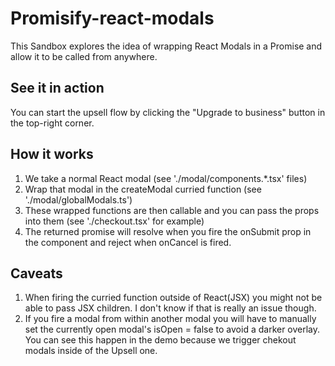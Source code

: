 # Promisify-react-modals

This Sandbox explores the idea of wrapping React Modals in a Promise and allow it to be called from anywhere.

## See it in action

You can start the upsell flow by clicking the "Upgrade to business" button in the top-right corner.

## How it works

1. We take a normal React modal (see './modal/components.\*.tsx' files)
1. Wrap that modal in the createModal curried function (see './modal/globalModals.ts')
1. These wrapped functions are then callable and you can pass the props into them (see './checkout.tsx' for example)
1. The returned promise will resolve when you fire the onSubmit prop in the component and reject when onCancel is fired.

## Caveats

1. When firing the curried function outside of React(JSX) you might not be able to pass JSX children. I don't know if that is really an issue though.
1. If you fire a modal from within another modal you will have to manually set the currently open modal's isOpen = false to avoid a darker overlay. You can see this happen in the demo because we trigger chekout modals inside of the Upsell one.
